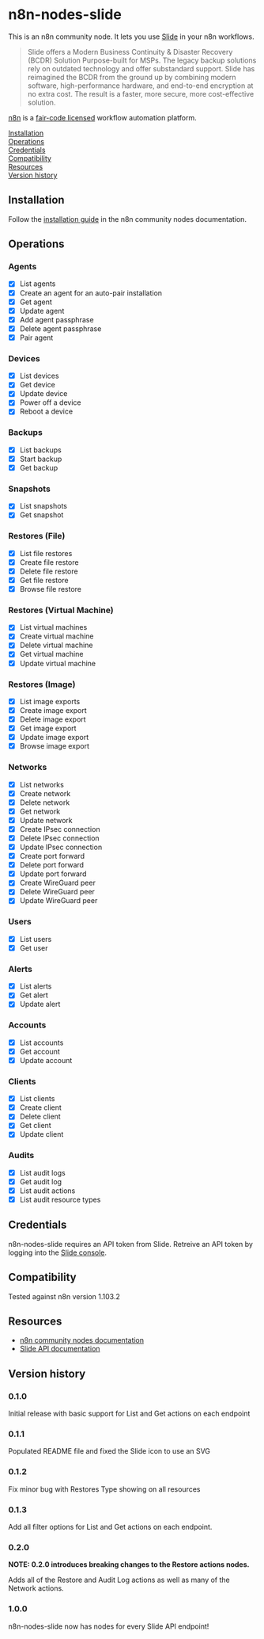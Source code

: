 # n8n-nodes-slide

This is an n8n community node. It lets you use [Slide](https://slide.tech) in your n8n workflows.

> Slide offers a Modern Business Continuity & Disaster Recovery (BCDR) Solution Purpose-built for MSPs. The legacy backup solutions rely on outdated technology and offer substandard support. Slide has reimagined the BCDR from the ground up by combining modern software, high-performance hardware, and end-to-end encryption at no extra cost. The result is a faster, more secure, more cost-effective solution.

[n8n](https://n8n.io/) is a [fair-code licensed](https://docs.n8n.io/reference/license/) workflow automation platform.

[Installation](#installation)  
[Operations](#operations)  
[Credentials](#credentials)  <!-- delete if no auth needed -->  
[Compatibility](#compatibility)  
[Resources](#resources)  
[Version history](#version-history)  <!-- delete if not using this section -->  

## Installation

Follow the [installation guide](https://docs.n8n.io/integrations/community-nodes/installation/) in the n8n community nodes documentation.

## Operations

### Agents
* [x] List agents
* [x] Create an agent for an auto-pair installation
* [x] Get agent
* [x] Update agent
* [x] Add agent passphrase
* [x] Delete agent passphrase
* [x] Pair agent
### Devices
* [x] List devices
* [x] Get device
* [x] Update device
* [x] Power off a device
* [x] Reboot a device
### Backups
* [x] List backups
* [x] Start backup
* [x] Get backup
### Snapshots
* [x] List snapshots
* [x] Get snapshot
### Restores (File)
* [x] List file restores
* [x] Create file restore
* [x] Delete file restore
* [x] Get file restore
* [x] Browse file restore
### Restores (Virtual Machine)
* [x] List virtual machines
* [x] Create virtual machine
* [x] Delete virtual machine
* [x] Get virtual machine
* [x] Update virtual machine
### Restores (Image)
* [x] List image exports
* [x] Create image export
* [x] Delete image export
* [x] Get image export
* [x] Update image export
* [x] Browse image export
### Networks
* [x] List networks
* [x] Create network
* [x] Delete network
* [x] Get network
* [x] Update network
* [x] Create IPsec connection
* [x] Delete IPsec connection
* [x] Update IPsec connection
* [x] Create port forward
* [x] Delete port forward
* [x] Update port forward
* [x] Create WireGuard peer
* [x] Delete WireGuard peer
* [x] Update WireGuard peer
### Users
* [x] List users
* [x] Get user
### Alerts
* [x] List alerts
* [x] Get alert
* [x] Update alert
### Accounts
* [x] List accounts
* [x] Get account
* [x] Update account
### Clients
* [x] List clients
* [x] Create client
* [x] Delete client
* [x] Get client
* [x] Update client
### Audits
* [x] List audit logs
* [x] Get audit log
* [x] List audit actions
* [x] List audit resource types

## Credentials

n8n-nodes-slide requires an API token from Slide. Retreive an API token by logging into the [Slide console](https://console.slide.tech).

## Compatibility

Tested against n8n version 1.103.2

## Resources

* [n8n community nodes documentation](https://docs.n8n.io/integrations/#community-nodes)
* [Slide API documentation](https://docs.slide.tech/api/)

## Version history

### 0.1.0
Initial release with basic support for List and Get actions on each endpoint

### 0.1.1
Populated README file and fixed the Slide icon to use an SVG

### 0.1.2
Fix minor bug with Restores Type showing on all resources

### 0.1.3
Add all filter options for List and Get actions on each endpoint.

### 0.2.0
**NOTE: 0.2.0 introduces breaking changes to the Restore actions nodes.**

Adds all of the Restore and Audit Log actions as well as many of the Network actions.

### 1.0.0

n8n-nodes-slide now has nodes for every Slide API endpoint!

